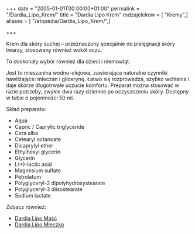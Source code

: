 +++
date = "2005-01-01T00:00:00+01:00"
permalink = "/Dardia_Lipo_Krem/"
title = "Dardia Lipo Krem"
rodzajelekow = [ "Kremy",]
aliases = [ "/atopedia/Dardia_Lipo_Krem/",]

+++

Krem dla skóry suchej – przeznaczony specjalnie do pielęgnacji skóry twarzy, stosowany również wokół oczu.

To doskonały wybór również dla dzieci i niemowląt.

Jest to mieszanina wodno-olejowa, zawierająca naturalne czynniki nawilżające: mleczan i glicerynę. Łatwo się rozprowadza, szybko wchłania i daje skórze długotrwałe uczucie komfortu. Preparat można stosować w razie potrzeby, zwykle dwa razy dziennie po oczyszczeniu skóry. Dostępny w tubie o pojemności 50 ml.

Skład preparatu:

-   Aqua
-   Capric / Caprylic triglyceride
-   Cera alba
-   Cetearyl octanoate
-   Dicaprylyl ether
-   Ethylhexyl glycerin
-   Glycerin
-   L(+)-lactic acid
-   Magnesium sulfate
-   Petrolatum
-   Polyglyceryl-2 dipolyhydroxystearate
-   Polyglyceryl-3 diisostearate
-   Sodium lactate

Zobacz również:

-   [Dardia Lipo Maść](/atopedia/Dardia_Lipo_Maść)
-   [Dardia Lipo Mleczko](/atopedia/Dardia_Lipo_Mleczko)
